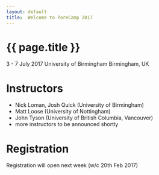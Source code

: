 ```yaml
---
layout: default
title:  Welcome to PoreCamp 2017
---
```


# {{ page.title }}

3 - 7 July 2017
University of Birmingham
Birmingham, UK

# Instructors

  - Nick Loman, Josh Quick (University of Birmingham)
  - Matt Loose (University of Nottingham)
  - John Tyson (University of British Columbia, Vancouver)
  - more instructors to be announced shortly

# Registration

Registration will open next week (w/c 20th Feb 2017)

